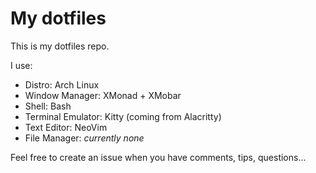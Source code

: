 # My dotfiles

This is my dotfiles repo.

I use:
- Distro: Arch Linux
- Window Manager: XMonad + XMobar
- Shell: Bash
- Terminal Emulator: Kitty (coming from Alacritty)
- Text Editor: NeoVim
- File Manager: *currently none*

Feel free to create an issue when you have comments, tips, questions...

